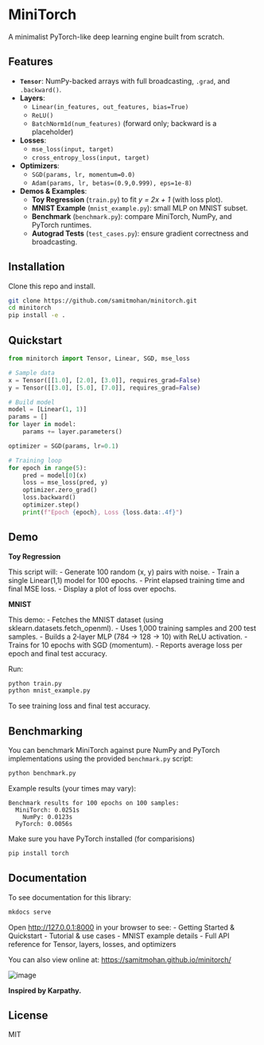 # MiniTorch

A minimalist PyTorch-like deep learning engine built from scratch.  
## Features

- **`Tensor`**: NumPy-backed arrays with full broadcasting, `.grad`, and `.backward()`.  
- **Layers**:  
  - `Linear(in_features, out_features, bias=True)`  
  - `ReLU()`  
  - `BatchNorm1d(num_features)` (forward only; backward is a placeholder)  
- **Losses**:  
  - `mse_loss(input, target)`  
  - `cross_entropy_loss(input, target)`  
- **Optimizers**:  
  - `SGD(params, lr, momentum=0.0)`  
  - `Adam(params, lr, betas=(0.9,0.999), eps=1e-8)`  
- **Demos & Examples**:  
  - **Toy Regression** (`train.py`) to fit *y = 2x + 1* (with loss plot).  
  - **MNIST Example** (`mnist_example.py`): small MLP on MNIST subset.  
  - **Benchmark** (`benchmark.py`): compare MiniTorch, NumPy, and PyTorch runtimes.  
  - **Autograd Tests** (`test_cases.py`): ensure gradient correctness and broadcasting.

## Installation

Clone this repo and install.

```bash
git clone https://github.com/samitmohan/minitorch.git
cd minitorch
pip install -e .
```


## Quickstart

```python
from minitorch import Tensor, Linear, SGD, mse_loss

# Sample data
x = Tensor([[1.0], [2.0], [3.0]], requires_grad=False)
y = Tensor([[3.0], [5.0], [7.0]], requires_grad=False)

# Build model
model = [Linear(1, 1)]
params = []
for layer in model:
    params += layer.parameters()

optimizer = SGD(params, lr=0.1)

# Training loop
for epoch in range(5):
    pred = model[0](x)
    loss = mse_loss(pred, y)
    optimizer.zero_grad()
    loss.backward()
    optimizer.step()
    print(f"Epoch {epoch}, Loss {loss.data:.4f}")
```

## Demo

**Toy Regression**

This script will:
	- Generate 100 random (x, y) pairs with noise.
	- Train a single Linear(1,1) model for 100 epochs.
	- Print elapsed training time and final MSE loss.
	- Display a plot of loss over epochs.

**MNIST**

This demo:
	- Fetches the MNIST dataset (using sklearn.datasets.fetch_openml).
	- Uses 1,000 training samples and 200 test samples.
	- Builds a 2‐layer MLP (784 → 128 → 10) with ReLU activation.
	- Trains for 10 epochs with SGD (momentum).
	- Reports average loss per epoch and final test accuracy.

Run:

```bash
python train.py
python mnist_example.py
```

To see training loss and final test accuracy.

## Benchmarking

You can benchmark MiniTorch against pure NumPy and PyTorch implementations using the provided `benchmark.py` script:

```bash
python benchmark.py
```

Example results (your times may vary):

```
Benchmark results for 100 epochs on 100 samples:
  MiniTorch: 0.0251s
    NumPy: 0.0123s
  PyTorch: 0.0056s
```

Make sure you have PyTorch installed (for comparisions)

```bash
pip install torch
```

## Documentation

To see documentation for this library:
```bash
mkdocs serve
```

Open http://127.0.0.1:8000 in your browser to see:
	-	Getting Started & Quickstart
	-	Tutorial & use cases
	-	MNIST example details
	-	Full API reference for Tensor, layers, losses, and optimizers

You can also view online at:
https://samitmohan.github.io/minitorch/

![image](https://i.ibb.co/gLG4HMHc/Screenshot-2025-05-28-at-11-19-04-PM.png)

**Inspired by Karpathy.**

## License

MIT